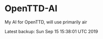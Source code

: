 # OpenTTD-AI
My AI for OpenTTD, will use primarily air

Latest backup: Sun Sep 15 15:38:01 UTC 2019
